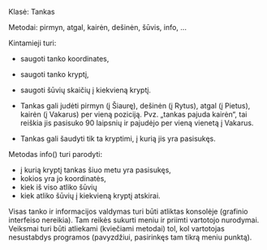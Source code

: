 Klasė: Tankas

Metodai: pirmyn, atgal, kairėn, dešinėn, šūvis, info, ...

Kintamieji turi:
* saugoti tanko koordinates,
* saugoti tanko kryptį,
* saugoti šūvių skaičių į kiekvieną kryptį.

* Tankas gali judėti pirmyn (į Šiaurę), dešinėn (į Rytus), atgal (į
Pietus), kairėn (į Vakarus) per vieną poziciją. Pvz. „tankas pajuda
kairėn“, tai reiškia jis pasisuko 90 laipsnių ir pajudėjo per vieną
vienetą į Vakarus.
* Tankas gali šaudyti tik ta kryptimi, į kurią jis yra pasisukęs.

Metodas info() turi parodyti:
* į kurią kryptį tankas šiuo metu yra pasisukęs,
* kokios yra jo koordinatės,
* kiek iš viso atliko šūvių
* kiek atliko šūvių į kiekvieną kryptį atskirai.

Visas tanko ir informacijos valdymas turi būti atliktas konsolėje
(grafinio interfeiso nereikia). Tam reikės sukurti meniu ir priimti
vartotojo nurodymai. Veiksmai turi būti atliekami (kviečiami metodai)
tol, kol vartotojas nesustabdys programos (pavyzdžiui, pasirinkęs tam
tikrą meniu punktą).